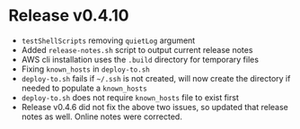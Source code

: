 # Release v0.4.10

- `testShellScripts` removing `quietLog` argument
- Added `release-notes.sh` script to output current release notes
- AWS cli installation uses the `.build` directory for temporary files
- Fixing `known_hosts` in `deploy-to.sh`
- `deploy-to.sh` fails if `~/.ssh` is not created, will now create the directory if needed to populate a `known_hosts`
- `deploy-to.sh` does not require `known_hosts` file to exist first
- Release v0.4.6 did not fix the above two issues, so updated that release notes as well. Online notes were corrected.


